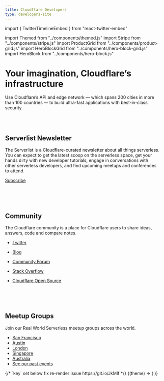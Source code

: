 ```yaml
---
title: Cloudflare Developers
type: developers-site
---
```


import { TwitterTimelineEmbed } from "react-twitter-embed"

import Themed from "../components/themed.js"
import Stripe from "../components/stripe.js"
import ProductGrid from "../components/product-grid.js"
import HeroBlockGrid from "../components/hero-block-grid.js"
import HeroBlock from "../components/hero-block.js"

<Stripe>

# Your imagination, Cloudflare’s infrastructure

Use Cloudflare’s API and edge network — which spans 200 cities in more than 100 countries — to build ultra-fast applications with best-in-class security.

</Stripe>

<ProductGrid/>

<br/>
<br/>

<HeroBlockGrid>
  <div>
    <HeroBlock>
      <h2>Serverlist Newsletter</h2>
      <p>The Serverlist is a Cloudflare-curated newsletter about all things serverless. You can expect to get the latest scoop on the serverless space, get your hands dirty with new developer tutorials, engage in conversations with other serverless developers, and find upcoming meetups and conferences to attend.</p>
      <p><a class="Button Button-is-docs-secondary" href="https://blog.cloudflare.com/serverlist/">Subscribe</a></p>
    </HeroBlock>
    <br/>
    <br/>
    <br/>
    <HeroBlock>
      <h2>Community</h2>
      <p>The Cloudflare community is a place for Cloudflare users to share ideas, answers, code and compare notes.</p>
      <ul>
        <li><p><a href="https://twitter.com/CloudflareDev" rel="noopener noreferrer" target="_blank">Twitter</a></p></li>
        <li><p><a href="https://blog.cloudflare.com/">Blog</a></p></li>
        <li><p><a href="https://community.cloudflare.com/">Community Forum</a></p></li>
        <li><p><a href="https://stackoverflow.com/questions/tagged/cloudflare?sort=votes&amp;pageSize=15/" rel="noopener noreferrer" target="_blank">Stack Overflow</a></p></li>
        <li><p><a href="https://cloudflare.github.io/" rel="noopener noreferrer" target="_blank">Cloudflare Open Source</a></p></li>
      </ul>
    </HeroBlock>
    <br/>
    <br/>
    <br/>
    <HeroBlock>
      <h2>Meetup Groups</h2>
      <p>Join our Real World Serverless meetup groups across the world.</p>
      <ul>
        <li><a href="https://www.meetup.com/Real-World-Serverless-San-Francisco/">San Francisco</a></li>
        <li><a href="https://www.meetup.com/Real-World-Serverless-Austin/">Austin</a></li>
        <li><a href="https://www.meetup.com/Real-World-Serverless-London/">London</a></li>
        <li><a href="https://www.meetup.com/Real-World-Serverless-Singapore/">Singapore</a></li>
        <li><a href="https://www.meetup.com/Cloudflare-ANZ-Meetup/">Australia</a></li>
        <li><a href="https://secret.wiki/events/">See our past events</a></li>
      </ul>
    </HeroBlock>
  </div>

  <div>
    <HeroBlock>
      {/* `key` set below fix re-render issue https://git.io/JkMlf */}
      <Themed>
        {(theme) => (
          <TwitterTimelineEmbed
            sourceType="profile"
            screenName="CloudflareDev"
            key={theme}
            theme={theme}
            options={{
              height: 1000
            }}
          />
        )}
      </Themed>
    </HeroBlock>
  </div>
</HeroBlockGrid>
